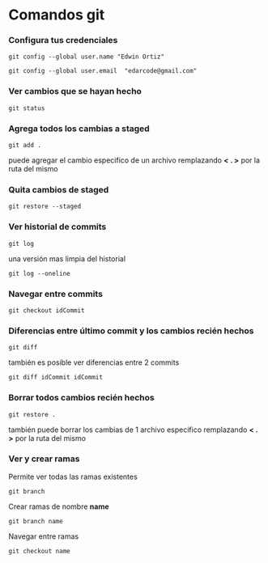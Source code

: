# Comandos git

### Configura tus credenciales

```
git config --global user.name "Edwin Ortiz"
```

```
git config --global user.email  "edarcode@gmail.com"
```

### Ver cambios que se hayan hecho

```
git status
```

### Agrega todos los cambias a **staged**

```
git add .
```

puede agregar el cambio especifico de un archivo remplazando **< . >** por la ruta del mismo

### Quita cambios de staged

```
git restore --staged
```

### Ver historial de commits

```
git log
```

una versión mas limpia del historial

```
git log --oneline
```

### Navegar entre commits

```
git checkout idCommit
```

### Diferencias entre último commit y los cambios recién hechos

```
git diff
```

también es posible ver diferencias entre 2 commits

```
git diff idCommit idCommit
```

### Borrar todos cambios recién hechos

```
git restore .
```

también puede borrar los cambias de 1 archivo especifico remplazando **< . >** por la ruta del mismo

### Ver y crear ramas

Permite ver todas las ramas existentes

```
git branch
```

Crear ramas de nombre **name**

```
git branch name
```

Navegar entre ramas

```
git checkout name
```
